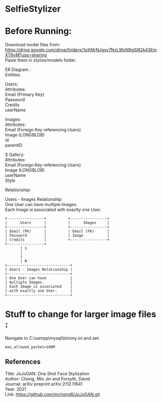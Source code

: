 # SelfieStylizer

# Before Running:
Download model files from: https://drive.google.com/drive/folders/1qXMrNJgsv7NxLWoN9gSI82k43EmXT8vM?usp=sharing  
Paste them in stylise/models folder.   
     
ER Diagram :    
Entities:   
    
Users:   
        Attributes:    
            Email (Primary Key)    
            Password   
            Credits    
            userName    

Images:    
        Attributes:    
            Email (Foreign Key referencing Users)    
            Image (LONGBLOB)    
            id     
            parentID    
 
S Gallery:    
        Attributes:    
            Email (Foreign Key referencing Users)    
            Image (LONGBLOB)    
            userName     
            Style    
      
Relationship:    

Users - Images Relationship:    
        One User can have multiple Images.      
        Each Image is associated with exactly one User.    

      
```
+-----------------+          +-----------------+
|      Users      |          |      Images     |
+-----------------+          +-----------------+
| Email (PK)      |          | Email (FK)      |
| Password        |          | Image           |
| Credits         |          +-----------------+
+-----------------+
       | 1
       |
       |
       | N
+-----------------------------+
| Users - Images Relationship |
+-----------------------------+
| One User can have           |
| multiple Images.            |
| Each Image is associated    |
| with exactly one User.      |
+-----------------------------+

```
      
# Stuff to change for larger image files :      
Navigate to C:\xampp\mysql\bin\my.ini and set:      
     
```
max_allowed_packet=100M
```
      


## References
  Title: JoJoGAN: One Shot Face Stylization<br>
  Author: Chong, Min Jin and Forsyth, David<br>
  Journal: arXiv preprint arXiv:2112.11641<br>
  Year: 2021<br>
  Link: https://github.com/mchong6/JoJoGAN.git <br><br>


